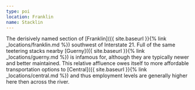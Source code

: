 ```yaml
---
type: poi
location: Franklin
name: Stacklin
---
```


The derisively named section of [Franklin]({{ site.baseurl }}{% link _locations/franklin.md %}) southwest of Interstate 21. Full of the same teetering stacks nearby [Guerny]({{ site.baseurl }}{% link _locations/guerny.md %}) is infamous for, although they are typically newer and better maintained. This relative affluence owes itself to more affordable transportation options to [Central]({{ site.baseurl }}{% link _locations/central.md %}) and thus employment levels are generally higher here then across the river.